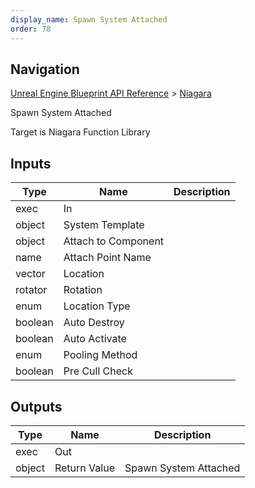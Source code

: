 ```yaml
---
display_name: Spawn System Attached
order: 78
---
```

## Navigation

[Unreal Engine Blueprint API Reference](https://dev.epicgames.com/documentation/en-us/unreal-engine/BlueprintAPI) > [Niagara](https://dev.epicgames.com/documentation/en-us/unreal-engine/BlueprintAPI/Niagara)

Spawn System Attached

Target is Niagara Function Library

## Inputs

| Type | Name | Description |
| --- | --- | --- |
| exec | In |  |
| object | System Template |  |
| object | Attach to Component |  |
| name | Attach Point Name |  |
| vector | Location |  |
| rotator | Rotation |  |
| enum | Location Type |  |
| boolean | Auto Destroy |  |
| boolean | Auto Activate |  |
| enum | Pooling Method |  |
| boolean | Pre Cull Check |  |

## Outputs

| Type | Name | Description |
| --- | --- | --- |
| exec | Out |  |
| object | Return Value | Spawn System Attached |
